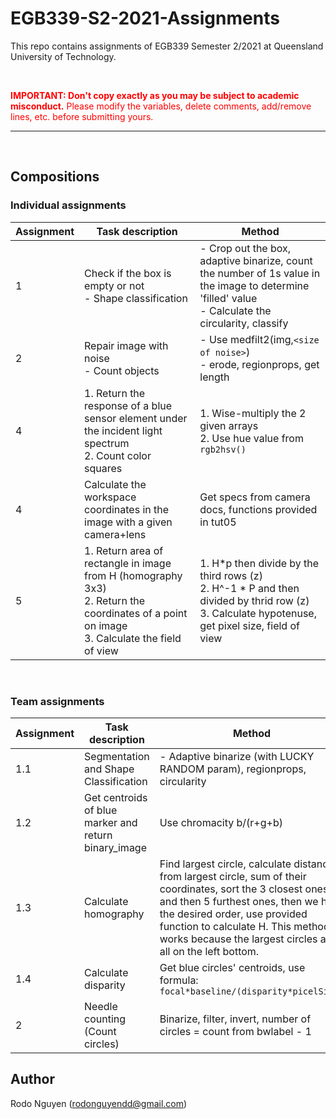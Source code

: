 # EGB339-S2-2021-Assignments  
  
This repo contains assignments of EGB339 Semester 2/2021 at Queensland University of Technology.  

<br>


<span style="color:red">**IMPORTANT: Don't copy exactly as you may be subject to academic misconduct.** Please modify the variables, delete comments, add/remove lines, etc. before submitting yours.</span>
<hr/> 
<br/>  

## Compositions
### Individual assignments
Assignment | Task description | Method
--- | --- | --- 
1 | Check if the box is empty or not <br/> - Shape classification | - Crop out the box, adaptive binarize, count the number of 1s value in the image to determine 'filled' value <br/> - Calculate the circularity, classify
2 | Repair image with noise <br/> - Count objects| - Use  medfilt2(img,`<size of noise>`) <br/> - erode, regionprops, get length
4 | 1. Return the response of a blue sensor element under the incident light spectrum <br> 2. Count color squares| 1. Wise-multiply the 2 given arrays<br> 2. Use hue value from `rgb2hsv()`
4 | Calculate the workspace coordinates in the image with a given camera+lens | Get specs from camera docs, functions provided in tut05
5 | 1. Return area of rectangle in image from H (homography 3x3) <br> 2. Return the coordinates of a point on image <br> 3. Calculate the field of view | 1. H*p then divide by the third rows (z) <br> 2. H^-1 * P and then divided by thrid row (z) <br> 3. Calculate hypotenuse, get pixel size, field of view

<br/>

### Team assignments
Assignment | Task description | Method
--- | --- | --- 
1.1 | Segmentation and Shape Classification | - Adaptive binarize (with LUCKY RANDOM param), regionprops, circularity
1.2 | Get centroids of blue marker and return binary_image | Use chromacity b/(r+g+b)
1.3 | Calculate homography | Find largest circle, calculate distance from largest circle, sum of their coordinates, sort the 3 closest ones and then 5 furthest ones, then we have the desired order, use provided function to calculate H. This method works because the largest circles are all on the left bottom.
1.4 | Calculate disparity | Get blue circles' centroids, use formula: `focal*baseline/(disparity*picelSize)`
2 | Needle counting (Count circles) | Binarize, filter, invert, number of circles = count from bwlabel - 1


## Author
Rodo Nguyen (rodonguyendd@gmail.com)



 
